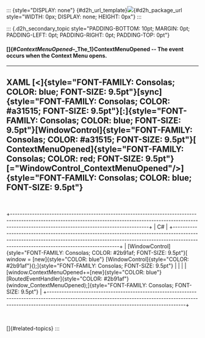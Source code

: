::: {style="DISPLAY: none"}
[](ms-xhelp:///?Id=d2h_url_template){#d2h_url_template}![](!package_url!){#d2h_package_url style="WIDTH: 0px; DISPLAY: none; HEIGHT: 0px"}
:::

::: {.d2h_secondary_topic style="PADDING-BOTTOM: 10pt; MARGIN: 0pt; PADDING-LEFT: 0pt; PADDING-RIGHT: 0pt; PADDING-TOP: 0pt"}
#### []{#_ContextMenuOpened_–_The_1}ContextMenuOpened -- The event occurs when the Context Menu opens.

  ------------------------------------------------------------------------------------------------------------------------------------------------------------------------------------------------------------------------------------------------------------------------------------------------------------------------------------------------------------------------------------------------------------------------------------------------------------------------------------
  XAML
  [\<]{style="FONT-FAMILY: Consolas; COLOR: blue; FONT-SIZE: 9.5pt"}[sync]{style="FONT-FAMILY: Consolas; COLOR: #a31515; FONT-SIZE: 9.5pt"}[:]{style="FONT-FAMILY: Consolas; COLOR: blue; FONT-SIZE: 9.5pt"}[WindowControl]{style="FONT-FAMILY: Consolas; COLOR: #a31515; FONT-SIZE: 9.5pt"}[ ContextMenuOpened]{style="FONT-FAMILY: Consolas; COLOR: red; FONT-SIZE: 9.5pt"}[=\"WindowControl_ContextMenuOpened\"/\>]{style="FONT-FAMILY: Consolas; COLOR: blue; FONT-SIZE: 9.5pt"}
  ------------------------------------------------------------------------------------------------------------------------------------------------------------------------------------------------------------------------------------------------------------------------------------------------------------------------------------------------------------------------------------------------------------------------------------------------------------------------------------

 

+--------------------------------------------------------------------------------------------------------------------------------------------------------------------------------------------------------------------+
| C#                                                                                                                                                                                                                 |
+--------------------------------------------------------------------------------------------------------------------------------------------------------------------------------------------------------------------+
| [WindowControl]{style="FONT-FAMILY: Consolas; COLOR: #2b91af; FONT-SIZE: 9.5pt"}[ window = [new]{style="COLOR: blue"} [WindowControl]{style="COLOR: #2b91af"}();]{style="FONT-FAMILY: Consolas; FONT-SIZE: 9.5pt"} |
|                                                                                                                                                                                                                    |
| [window.ContextMenuOpened+=[new]{style="COLOR: blue"} [RoutedEventHandler]{style="COLOR: #2b91af"}(window_ContextMenuOpened);]{style="FONT-FAMILY: Consolas; FONT-SIZE: 9.5pt"}                                    |
+--------------------------------------------------------------------------------------------------------------------------------------------------------------------------------------------------------------------+

 

[]{#related-topics}
:::
